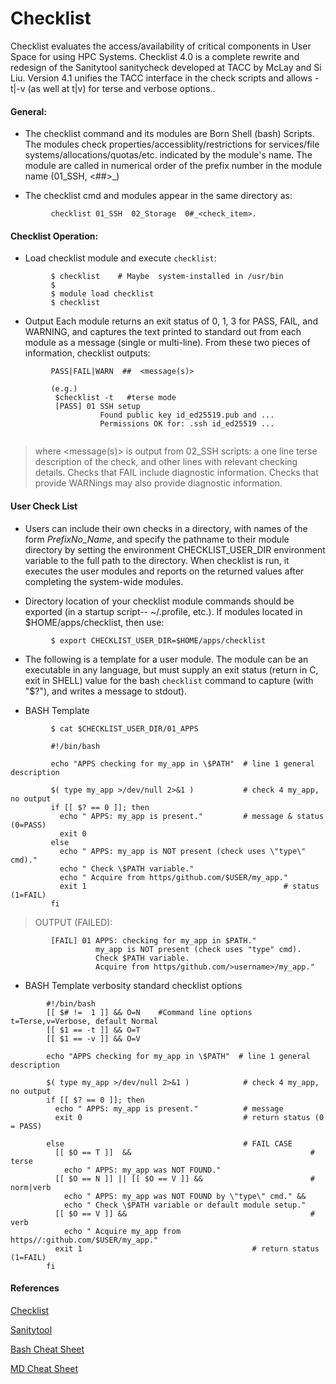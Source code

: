 Checklist
==============

Checklist evaluates the access/availability of critical components in User Space for using HPC Systems.
Checklist 4.0 is a complete rewrite and redesign of the Sanitytool sanitycheck developed at TACC by McLay and Si Liu. Version 4.1 unifies the TACC interface in the check scripts and allows -t|-v (as well at t|v) for terse and verbose options..

#### General:

* The checklist command and its modules are Born Shell (bash) Scripts.  
The modules check properties/accessiblity/restrictions
for services/file systems/allocations/quotas/etc. indicated by 
the module's name.  The module are called in numerical order of 
the prefix number in the module name (01_SSH, <##>_<whatever>)

* The checklist cmd and modules appear in the same directory as:

```
         checklist 01_SSH  02_Storage  0#_<check_item>.
```

#### Checklist Operation:

* Load checklist module and execute `checklist`:

```
         $ checklist    # Maybe  system-installed in /usr/bin
         $            
         $ module load checklist
         $ checklist
```

* Output
Each module returns an exit status of 0, 1, 3 for
PASS, FAIL, and WARNING, and captures the text printed 
to standard out from each module as a message (single or multi-line).
From these two pieces of information, checklist outputs:
```
         PASS|FAIL|WARN  ##  <message(s)>

         (e.g.)
          $checklist -t   #terse mode
          [PASS] 01 SSH setup
                    Found public key id_ed25519.pub and ...
                    Permissions OK for: .ssh id_ed25519 ...
                
```
> where <message(s)> is output from 02_SSH scripts:
a one line terse description of the check, and other
lines with relevant checking details.
Checks that FAIL include diagnostic information.
Checks that provide WARNings may also provide diagnostic information.

#### User Check List
* Users can include their own checks in a directory, with
names of the form *PrefixNo_Name*, and specify the pathname
to their module directory by setting the environment
CHECKLIST_USER_DIR environment variable to the full path to the directory.
When checklist is run, it executes the user modules and 
reports on the returned values after completing 
the system-wide modules. 

* Directory location of your checklist module commands should be exported (in a startup script--  ~/.profile, etc.).  If modules located in $HOME/apps/checklist, then use:
  
```
         $ export CHECKLIST_USER_DIR=$HOME/apps/checklist
```

* The following is a template for a user module. The module can be an executable
in any language, but must supply an exit status (return
in C, exit in SHELL) value for the bash `checklist` command to capture 
(with \"$?\"), and writes a message to stdout).

* BASH Template
```
         $ cat $CHECKLIST_USER_DIR/01_APPS

         #!/bin/bash

         echo "APPS checking for my_app in \$PATH"  # line 1 general description

         $( type my_app >/dev/null 2>&1 )           # check 4 my_app, no output
         if [[ $? == 0 ]]; then
           echo " APPS: my_app is present."         # message & status (0=PASS)
           exit 0    
         else
           echo " APPS: my_app is NOT present (check uses \"type\" cmd)."
           echo " Check \$PATH variable."
           echo " Acquire from https/github.com/$USER/my_app."
           exit 1                                            # status (1=FAIL)
         fi 
```

  
> OUTPUT (FAILED):
       
```
         [FAIL] 01 APPS: checking for my_app in $PATH."
                   my_app is NOT present (check uses "type" cmd).
                   Check $PATH variable.
                   Acquire from https/github.com/>username>/my_app."
```

* BASH Template verbosity standard checklist options
```
        #!/bin/bash
        [[ $# !=  1 ]] && O=N    #Command line options t=Terse,v=Verbose, default Normal
        [[ $1 == -t ]] && O=T 
        [[ $1 == -v ]] && O=V 

        echo "APPS checking for my_app in \$PATH"  # line 1 general description

        $( type my_app >/dev/null 2>&1 )            # check 4 my_app, no output
        if [[ $? == 0 ]]; then
          echo " APPS: my_app is present."          # message
          exit 0                                    # return status (0 = PASS)

        else                                        # FAIL CASE
          [[ $O == T ]]  &&                                        # terse
            echo " APPS: my_app was NOT FOUND."
          [[ $O == N ]] || [[ $O == V ]] &&                        # norm|verb
            echo " APPS: my_app was NOT FOUND by \"type\" cmd." &&  
            echo " Check \$PATH variable or default module setup."
          [[ $O == V ]] &&                                         # verb
            echo " Acquire my_app from https//:github.com/$USER/my_app."
          exit 1                                      # return status (1=FAIL)
        fi  
```


#### References
[Checklist](https://github.com/tacc/checklist)

[Sanitytool](https://github.com/siliu-tacc/sanitytool)

[Bash Cheat Sheet](https://github.com/RehanSaeed/Bash-Cheat-Sheet/blob/main/README.md)

[MD Cheat Sheet](https://www.markdownguide.org/cheat-sheet/)

